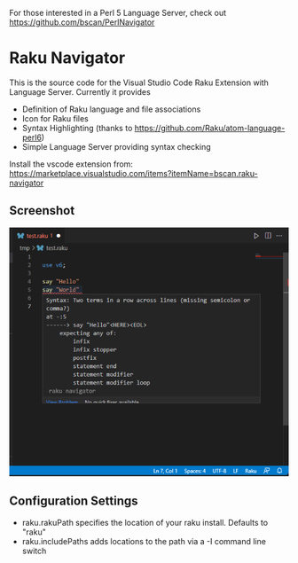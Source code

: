 For those interested in a Perl 5 Language Server, check out https://github.com/bscan/PerlNavigator 

# Raku Navigator

This is the source code for the Visual Studio Code Raku Extension with Language Server. Currently it provides
- Definition of Raku language and file associations
- Icon for Raku files
- Syntax Highlighting (thanks to https://github.com/Raku/atom-language-perl6)
- Simple Language Server providing syntax checking

Install the vscode extension from: https://marketplace.visualstudio.com/items?itemName=bscan.raku-navigator 

## Screenshot

![Screenshot](https://raw.githubusercontent.com/bscan/RakuNavigator/master/images/RakuExt.png)


## Configuration Settings

- raku.rakuPath specifies the location of your raku install. Defaults to "raku"
- raku.includePaths adds locations to the path via a -I command line switch
